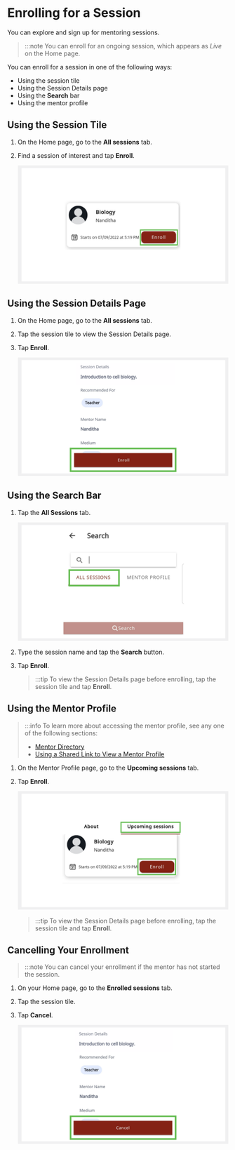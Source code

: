 # Enrolling for a Session

You can explore and sign up for mentoring sessions.

>:::note
>You can enroll for an ongoing session, which appears as *Live* on the Home page.

You can enroll for a session in one of the following ways:
* Using the session tile
* Using the Session Details page
* Using the **Search** bar 
* Using the mentor profile

## Using the Session Tile

1. On the Home page, go to the **All sessions** tab. 

2. Find a session of interest and tap **Enroll**.

    ![](media/enrollbutton.png) 

## Using the Session Details Page

1. On the Home page, go to the **All sessions** tab.

2. Tap the session tile to view the Session Details page.

3. Tap **Enroll**.

    ![](media/enrolling-button.PNG)
 
## Using the Search Bar

1. Tap the **All Sessions** tab.

    ![](media/search-sessions.png)

2. Type the session name and tap the **Search** button. 

3. Tap **Enroll**.

    >:::tip
    >To view the Session Details page before enrolling, tap the session tile and tap **Enroll**.

## Using the Mentor Profile

>:::info
>To learn more about accessing the mentor profile, see any one of the following sections:
>* [Mentor Directory](mentor-directory.md)
>* [Using a Shared Link to View a Mentor Profile](viewing-a-mentorprofile-using-a-sharedlink.md)

1.	On the Mentor Profile page, go to the **Upcoming sessions** tab.

2.	Tap **Enroll**. 

    ![](media/mentorprofile-enroll.png)

    >:::tip
    >To view the Session Details page before enrolling, tap the session tile and tap **Enroll**.
   
## Cancelling Your Enrollment

> :::note 
> You can cancel your enrollment if the mentor has not started the session.

1.	On your Home page, go to the **Enrolled sessions** tab.

2. Tap the session tile.

3. Tap **Cancel**.

    ![](media/cancel-enrollment.png)


